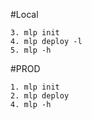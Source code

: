#Local

```
3. mlp init
4. mlp deploy -l
5. mlp -h

```

#PROD

```
1. mlp init
2. mlp deploy
4. mlp -h

```